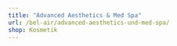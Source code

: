 ```yaml
---
title: "Advanced Aesthetics & Med Spa"
url: /bel-air/advanced-aesthetics-und-med-spa/
shop: Kosmetik
---
```

